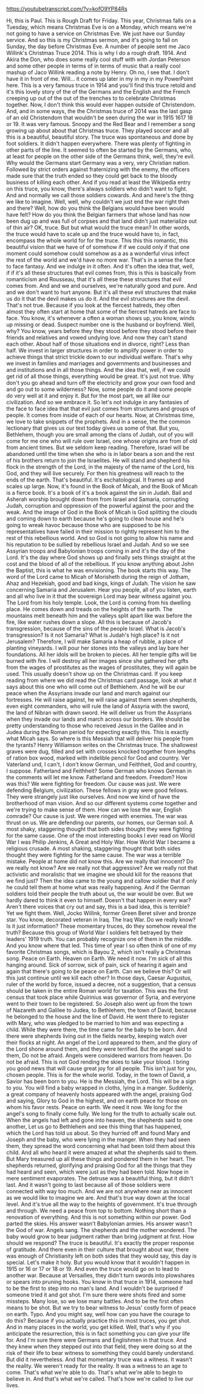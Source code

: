 https://youtubetranscript.com/?v=kofO9YP84Rs

 Hi, this is Paul. This is Rough Draft for Friday. This year, Christmas falls on a Tuesday, which means Christmas Eve is on a Monday, which means we're not going to have a service on Christmas Eve. We just have our Sunday service. And so this is my Christmas sermon, and it's going to fall on Sunday, the day before Christmas Eve. A number of people sent me Jaco Willink's Christmas Truce 2014. This is why I do a rough draft. 1914. And Akira the Don, who does some really cool stuff with with Jordan Peterson and some other people in terms of in terms of music that a really cool mashup of Jaco Willink reading a note by Henry. Oh no, I see that. I don't have it in front of me. Will... it comes up later in my in my in my PowerPoint here. This is a very famous truce in 1914 and you'll find this truce retold and it's this lovely story of the of the Germans and the English and the French creeping up out of the out of the trenches to to celebrate Christmas together. Now, I don't think this would ever happen outside of Christendom. And, and in some ways, the the Christmas truce of 2014 was the last gasp of an old Christendom that wouldn't be seen during the war in 1915 1617 18 or 19. It was very famous. Snoopy and the Red Bear and I remember a song growing up about about that Christmas truce. They played soccer and all this is a beautiful, beautiful story. The truce was spontaneous and done by foot soldiers. It didn't happen everywhere. There was plenty of fighting in other parts of the line. It seemed to often be started by the Germans, who, at least for people on the other side of the Germans think, well, they're evil. Why would the Germans start Germany was a very, very Christian nation. Followed by strict orders against fraternizing with the enemy, the officers made sure that the truth ended so they could get back to the bloody business of killing each other. And if you read at least the Wikipedia entry on this truce, you know, there's always soldiers who didn't want to fight. And and normally we call those soldiers cowards. And and here's the thing we like to imagine. Well, well, why couldn't we just end the war right then and there? Well, how do you think the Belgians would have been would have felt? How do you think the Belgian farmers that whose land has now been dug up and was full of corpses and that land didn't just materialize out of thin air? OK, truce. But but what would the truce mean? In other words, the truce would have to scale up and the truce would have to, in fact, encompass the whole world for for the truce. This this this romantic, this beautiful vision that we have of of somehow if if we could only if that one moment could somehow could somehow as a as a wonderful virus infect the rest of the world and we'd have no more war. That's in a sense the face to face fantasy. And we indulge in it often. And it's often the idea that, well, if if it's all these structures that evil comes from, this is this is basically from romanticism and Rousseau, that it's all these these structures that evil comes from. And and we and ourselves, we're naturally good and pure. And and we don't want to hurt anyone. But it's all these evil structures that make us do it that the devil makes us do it. And the evil structures are the devil. That's not true. Because if you look at the fiercest hatreds, they often almost they often start at home that some of the fiercest hatreds are face to face. You know, it's whenever a often a woman shows up, you know, winds up missing or dead. Suspect number one is the husband or boyfriend. Well, why? You know, years before they they stood before they stood before their friends and relatives and vowed undying love. And now they can't stand each other. About half of those situations end in divorce, right? Less than half. We invest in larger structures in order to amplify power in order to achieve things that strict trickle down to our individual welfare. That's why we invest in families and marriages and governments and businesses and and institutions and in all those things. And the idea that, well, if we could get rid of all those things, everything would be great. It's just not true. Why don't you go ahead and turn off the electricity and grow your own food and and go out to some wilderness? Now, some people do it and some people do very well at it and enjoy it. But for the most part, we all like our civilization. And so we embrace it. So let's not indulge in any fantasies of the face to face idea that that evil just comes from structures and groups of people. It comes from inside of each of our hearts. Now, at Christmas time, we love to take snippets of the prophets. And in a sense, the the common lectionary that gives us our text today gives us some of that. But you, Bethlehem, though you are small among the clans of Judah, out of you will come for me one who will rule over Israel, one whose origins are from of old from ancient times. But we seldom keep reading. Therefore, Israel will be abandoned until the time when she who is in labor bears a son and the rest of his brothers return to join the Israelites. He will stand and shepherd his flock in the strength of the Lord, in the majesty of the name of the Lord, his God, and they will live securely. For then his greatness will reach to the ends of the earth. That's beautiful. It's eschatological. It frames up and scales up large. Now, it's found in the Book of Micah, and the Book of Micah is a fierce book. It's a book of it's a book against the sin in Judah. Bail and Asherah worship brought down from from Israel and Samaria, corrupting Judah, corruption and oppression of the powerful against the poor and the weak. And the image of God in the Book of Micah is God splitting the clouds and coming down to earth because he's going to clean house and he's going to wreak havoc because those who are supposed to be his representatives have failed in their mission to rightly represent him to the rest of this rebellious world. And so God is not going to allow his name and his reputation to be sullied by rebellious Israel and Judah. And so we see Assyrian troops and Babylonian troops coming in and it's the day of the Lord. It's the day where God shows up and finally sets things straight at the cost and the blood of all of the rebellious. If you know anything about John the Baptist, this is what he was envisioning. The book starts this way. The word of the Lord came to Micah of Morisheth during the reign of Jotham, Ahaz and Hezekiah, good and bad kings, kings of Judah. The vision he saw concerning Samaria and Jerusalem. Hear you people, all of you listen, earth and all who live in it that the sovereign Lord may bear witness against you. The Lord from his holy temple. Look, the Lord is coming from his dwelling place. He comes down and treads on the heights of the earth. The mountains melt beneath him and the valleys split apart like wax before the fire, like water rushes down a slope. All this is because of Jacob's transgression, because of the sins of the people Israel. What is Jacob's transgression? Is it not Samaria? What is Judah's high place? Is it not Jerusalem? Therefore, I will make Samaria a heap of rubble, a place of planting vineyards. I will pour her stones into the valleys and lay bare her foundations. All her idols will be broken to pieces. All her temple gifts will be burned with fire. I will destroy all her images since she gathered her gifts from the wages of prostitutes as the wages of prostitutes, they will again be used. This usually doesn't show up on the Christmas card. If you keep reading from where we did read the Christmas card passage, look at what it says about this one who will come out of Bethlehem. And he will be our peace when the Assyrians invade our land and march against our fortresses. He will raise against, he will raise against them seven shepherds, even eight commanders, who will rule the land of Assyria with the sword, the land of Nibran with drawn sword. He will deliver us from the Assyrians when they invade our lands and march across our borders. We should be pretty understanding to those who received Jesus in the Galilee and in Judea during the Roman period for expecting exactly this. This is exactly what Micah says. So where is this Messiah that will deliver his people from the tyrants? Henry Williamson writes on the Christmas truce. The shallowest graves were dug, filled and set with crosses knocked together from lengths of ration box wood, marked with indelible pencil for God and country. Ver Vaterland und, I can't, I don't know German, und Feithheit, God and country, I suppose. Fatherland and Feithheit? Some German who knows German in the comments will let me know. Fatherland and freedom. Freedom? How was this? We were fighting for freedom. Our cause was just. We were defending Belgium, civilization. These fellows in gray were good fellows. They were strangely just like ourselves. And now we kind of have the brotherhood of man vision. And so our different systems come together and we're trying to make sense of them. How can we lose the war, English comrade? Our cause is just. We were ringed with enemies. The war was thrust on us. We are defending our parents, our homes, our German soil. A most shaky, staggering thought that both sides thought they were fighting for the same cause. One of the most interesting books I ever read on World War I was Philip Jenkins, A Great and Holy War. How World War I became a religious crusade. A most shaking, staggering thought that both sides thought they were fighting for the same cause. The war was a terrible mistake. People at home did not know this. Are we really that innocent? Do we really not know? Are we really not that aggressive? Are we really not that activistic and moralistic that we imagine we should kill for the reasons that we find just? Then the idea came to the young and callow soldier that if only he could tell them at home what was really happening. And if the German soldiers told their people the truth about us, the war would be over. But we hardly dared to think it even to himself. Doesn't that happen in every war? Aren't there voices that cry out and say, this is a bad idea, this is terrible? Yet we fight them. Well, Jocko Willink, former Green Beret silver and bronze star. You know, decorated veteran in Iraq. The Iraq War. Do we really know? Is it just information? These momentary truces, do they somehow reveal the truth? Because this group of World War I soldiers felt betrayed by their leaders' 1919 truth. You can probably recognize one of them in the middle. And you know where that led. This time of year I so often think of one of my favorite Christmas songs, which is Bayou 2, which isn't really a Christmas song. Peace on Earth. Heaven on Earth. We need it now. I'm sick of all this hanging around. Sick of sorrow, sick of pain, sick of hearing it again and again that there's going to be peace on Earth. Can we believe this? Or will this just continue until we kill each other? In those days, Caesar Augustus, ruler of the world by force, issued a decree, not a suggestion, that a census should be taken in the entire Roman world for taxation. This was the first census that took place while Quirinius was governor of Syria, and everyone went to their town to be registered. So Joseph also went up from the town of Nazareth and Galilee to Judea, to Bethlehem, the town of David, because he belonged to the house and the line of David. He went there to register with Mary, who was pledged to be married to him and was expecting a child. While they were there, the time came for the baby to be born. And there were shepherds living out in the fields nearby, keeping watch over their flocks at night. An angel of the Lord appeared to them, and the glory of the Lord shone around them, and they were terrified. But the angel said to them, Do not be afraid. Angels were considered warriors from heaven. Do not be afraid. This is not God rending the skies to take your blood. I bring you good news that will cause great joy for all people. This isn't just for you, chosen people. This is for the whole world. Today, in the town of David, a Savior has been born to you. He is the Messiah, the Lord. This will be a sign to you. You will find a baby wrapped in cloths, lying in a manger. Suddenly, a great company of heavenly hosts appeared with the angel, praising God and saying, Glory to God in the highest, and on earth peace for those on whom his favor rests. Peace on earth. We need it now. We long for the angel's song to finally come fully. We long for the truth to actually scale out. When the angels had left and gone into heaven, the shepherds said to one another, Let us go to Bethlehem and see this thing that has happened, which the Lord has told us about. So they hurried off and found Mary and Joseph and the baby, who were lying in the manger. When they had seen them, they spread the word concerning what had been told them about this child. And all who heard it were amazed at what the shepherds said to them. But Mary treasured up all these things and pondered them in her heart. The shepherds returned, glorifying and praising God for all the things that they had heard and seen, which were just as they had been told. Now hope in mere sentiment evaporates. The detruse was a beautiful thing, but it didn't last. And it wasn't going to last because all of those soldiers were connected with way too much. And we are not anywhere near as innocent as we would like to imagine we are. And that's true way down at the local level. And it's true all the way to the heights of government. It's true through and through. We need a peace from top to bottom. Nothing short than a renovation of everything. And this is not something within our power. God parted the skies. His answer wasn't Babylonian armies. His answer wasn't the God of war. Angels sang. The shepherds and the mother wondered. The baby would grow to bear judgment rather than bring judgment at first. How should we respond? The truce is beautiful. It's exactly the proper response of gratitude. And there even in their culture that brought about war, there was enough of Christianity left on both sides that they would say, this day is special. Let's make it holy. But you would know that it wouldn't happen in 1915 or 16 or 17 or 18 or 19. And even the truce would go on to lead to another war. Because at Versailles, they didn't turn swords into plowshares or spears into pruning hooks. You know in that truce in 1914, someone had to be the first to step into no man's land. And I wouldn't be surprised if someone tried it and got shot. I'm sure there were shots fired and some missteps. Many lose, so we lose many battles. And to be the first often means to be shot. But we try to bear witness to Jesus' costly form of peace on earth. Typo. And you might say, well how can you have the courage to do this? Because if you actually practice this in most truces, you get shot. And in many places in the world, you get killed. Well, that's why if you anticipate the resurrection, this is in fact something you can give your life for. And I'm sure there were Germans and Englishmen in that truce. And they knew when they stepped out into that field, they were doing so at the risk of their life to bear witness to something they could barely understand. But did it nevertheless. And that momentary truce was a witness. It wasn't the reality. We weren't ready for the reality. It was a witness to an age to come. That's what we're able to do. That's what we're able to begin to believe in. And that's what we're called. That's how we're called to live our lives.